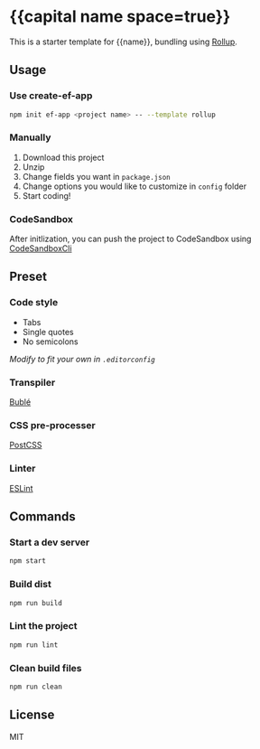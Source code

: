 # {{capital name space=true}}

This is a starter template for {{name}}, bundling using [Rollup](https://rollupjs.org).

## Usage

### Use create-ef-app

```bash
npm init ef-app <project name> -- --template rollup
```

### Manually

1. Download this project
1. Unzip
1. Change fields you want in `package.json`
1. Change options you would like to customize in `config` folder
1. Start coding!

### CodeSandbox

After initlization, you can push the project to CodeSandbox using [CodeSandboxCli](https://codesandbox.io/docs/api#import-local-projects-via-cli)

## Preset

### Code style

- Tabs
- Single quotes
- No semicolons

*Modify to fit your own in `.editorconfig`*

### Transpiler

[Bublé](https://buble.surge.sh)

### CSS pre-processer

[PostCSS](https://postcss.org)

### Linter

[ESLint](https://eslint.org)


## Commands

### Start a dev server

```bash
npm start
```

### Build dist

```bash
npm run build
```

### Lint the project

```bash
npm run lint
```

### Clean build files
```bash
npm run clean
```

## License

MIT
